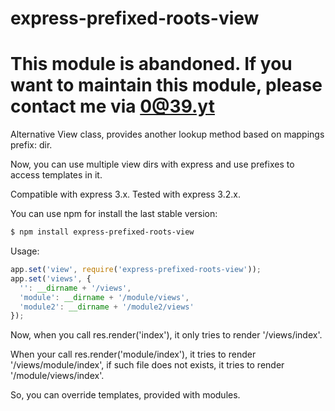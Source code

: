 # express-prefixed-roots-view

# This module is abandoned. If you want to maintain this module, please contact me via 0@39.yt

Alternative View class, provides another lookup method based on mappings prefix: dir.

Now, you can use multiple view dirs with express and use prefixes to access templates in it.

Compatible with express 3.x. Tested with express 3.2.x.

You can use npm for install the last stable version:

```bash
$ npm install express-prefixed-roots-view
```

Usage:

```javascript
app.set('view', require('express-prefixed-roots-view'));
app.set('views', {
  '': __dirname + '/views',
  'module': __dirname + '/module/views',
  'module2': __dirname + '/module2/views'
});
```

Now, when you call res.render('index'), it only tries to render '/views/index'.

When your call res.render('module/index'), it tries to render '/views/module/index',
if such file does not exists, it tries to render '/module/views/index'.

So, you can override templates, provided with modules.
